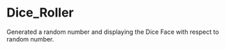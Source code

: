 # Dice_Roller
Generated a random number and displaying the Dice Face with respect to random number.
